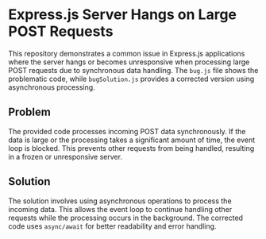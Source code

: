 # Express.js Server Hangs on Large POST Requests

This repository demonstrates a common issue in Express.js applications where the server hangs or becomes unresponsive when processing large POST requests due to synchronous data handling.  The `bug.js` file shows the problematic code, while `bugSolution.js` provides a corrected version using asynchronous processing.

## Problem

The provided code processes incoming POST data synchronously. If the data is large or the processing takes a significant amount of time, the event loop is blocked. This prevents other requests from being handled, resulting in a frozen or unresponsive server.

## Solution

The solution involves using asynchronous operations to process the incoming data. This allows the event loop to continue handling other requests while the processing occurs in the background.  The corrected code uses `async/await` for better readability and error handling.
